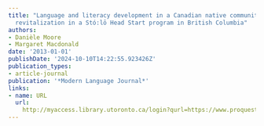 ```yaml
---
title: "Language and literacy development in a Canadian native community: Halq'eméylem
  revitalization in a Stó:lō Head Start program in British Columbia"
authors:
- Danièle Moore
- Margaret Macdonald
date: '2013-01-01'
publishDate: '2024-10-10T14:22:55.923426Z'
publication_types:
- article-journal
publication: '*Modern Language Journal*'
links:
- name: URL
  url: 
    http://myaccess.library.utoronto.ca/login?qurl=https://www.proquest.com/docview/1449312489?accountid=14771&bdid=38384&_bd=UAhWTpNqMDixQW2wc8NfPLMoMAg%3D
---
```

